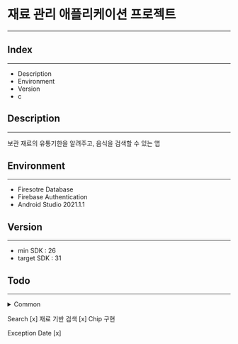 # 재료 관리 애플리케이션 프로젝트
---

## Index
---
- Description
- Environment
- Version
- c

## Description
---
보관 재료의 유통기한을 알려주고, 음식을 검색할 수 있는 앱

## Environment
---
- Firesotre Database
- Firebase Authentication
- Android Studio 2021.1.1
  
## Version
---
- min SDK : 26
- target SDK : 31


## Todo
---
<details>
<summary>Common</summary>
<div markdown="1">       
[x] Firestore 연동
[x] Room DB 연동
</div>
</details>



Search
[x] 재료 기반 검색
[x] Chip 구현

Exception Date
[x] 
